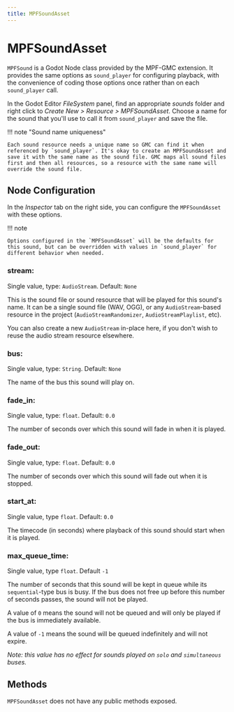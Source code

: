 ```yaml
---
title: MPFSoundAsset
---
```


# MPFSoundAsset

`MPFSound` is a Godot Node class provided by the MPF-GMC extension. It provides the same options as `sound_player` for configuring playback, with the convenience of coding those options once rather than on each `sound_player` call.

In the Godot Editor *FileSystem* panel, find an appropriate *sounds* folder and right click to *Create New > Resource > MPFSoundAsset*. Choose a name for the sound that you'll use to call it from `sound_player` and save the file.

!!! note "Sound name uniqueness"

    Each sound resource needs a unique name so GMC can find it when referenced by `sound_player`. It's okay to create an MPFSoundAsset and save it with the same name as the sound file. GMC maps all sound files first and then all resources, so a resource with the same name will override the sound file.


## Node Configuration

In the *Inspector* tab on the right side, you can configure the `MPFSoundAsset` with these options.

!!! note

    Options configured in the `MPFSoundAsset` will be the defaults for this sound, but can be overridden with values in `sound_player` for different behavior when needed.

### stream:

Single value, type: `AudioStream`. Default: `None`

This is the sound file or sound resource that will be played for this sound's name. It can be a single sound file (WAV, OGG), or any `AudioStream`-based resource in the project (`AudioStreamRandomizer`, `AudioStreamPlaylist`, etc).

You can also create a new `AudioStream` in-place here, if you don't wish to reuse the audio stream resource elsewhere.

### bus:

Single value, type: `String`. Default: `None`

The name of the bus this sound will play on.

### fade_in:

Single value, type: `float`. Default: `0.0`

The number of seconds over which this sound will fade in when it is played.

### fade_out:

Single value, type: `float`. Default: `0.0`

The number of seconds over which this sound will fade out when it is stopped.

### start_at:

Single value, type `float`. Default: `0.0`

The timecode (in seconds) where playback of this sound should start when it is played.

### max_queue_time:

Single value, type `float`. Default `-1`

The number of seconds that this sound will be kept in queue while its `sequential`-type bus is busy. If the bus does not free up before this number of seconds passes, the sound will not be played.

A value of `0` means the sound will not be queued and will only be played if the bus is immediately available.

A value of `-1` means the sound will be queued indefinitely and will not expire.

*Note: this value has no effect for sounds played on `solo` and `simultaneous` buses.*

## Methods

`MPFSoundAsset` does not have any public methods exposed.
